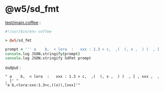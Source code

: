 [‼️]: ✏️README.mdt

# @w5/sd_fmt

[test/main.coffee](./test/main.coffee) :

```coffee
#!/usr/bin/env coffee

> @w5/sd_fmt

prompt = ''' a    b,  < lora  :   xxx : 1.3 > c,  ,(  (, x ,  ) )  , [ , xxx ,  , , ]' '''
console.log JSON.stringify(prompt)
console.log JSON.stringify SdFmt prompt
```

output :

```
" a    b,  < lora  :   xxx : 1.3 > c,  ,(  (, x ,  ) )  , [ , xxx ,  , , ]' "
"a b,<lora:xxx:1.3>c,((x)),[xxx]'"
```
